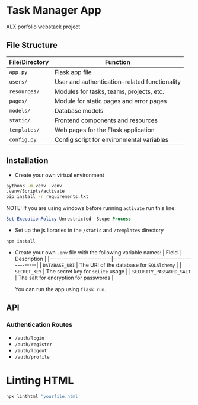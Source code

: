 # Task Manager App
ALX porfolio webstack project


## File Structure
| File/Directory | Function                                      |
|----------------|-----------------------------------------------|
| `app.py`       | Flask app file                                |
| `users/`       | User and authentication-related functionality |
| `resources/`   | Modules for tasks, teams, projects, etc.      |
| `pages/`       | Module for static pages and error pages       |
| `models/`      | Database models                               |
| `static/`      | Frontend components and resources             |
| `templates/`   | Web pages for the Flask application           |
| `config.py`    | Config script for environmental variables     |

## Installation
* Create your own virtual environment
```bash
python3 -m venv .venv
.venv/Scripts/activate
pip install -r requirements.txt
```

  NOTE: If you are using windows before running `activate` run this line:

```powershell
Set-ExecutionPolicy Unrestricted -Scope Process
```

* Set up the js libraries in the `/static` and `/templates` directory
```bash
npm install
```


* Create your own `.env` file with the following variable names:
  | Field                    | Description                              |
  |--------------------------|------------------------------------------|
  | `DATABASE_URI`           | The URI of the database for `SQLAlchemy` |
  | `SECRET_KEY`             | The secret key for `sqlite` usage        |
  | `SECURITY_PASSWORD_SALT` | The salt for encryption for passwords    |

  You can run the app using `flask run`.

## API
### Authentication Routes
* `/auth/login`
* `/auth/register`
* `/auth/logout`
* `/auth/profile`

# Linting HTML
```bash
npx linthtml 'yourfile.html'
```